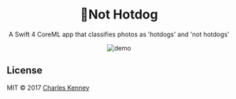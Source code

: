<h1 align="center">🌭Not Hotdog</h1>
<p align="center">A Swift 4 CoreML app that classifies photos as 'hotdogs' and 'not hotdogs'</p>
<p align="center">
  <img src="Assets/demo.gif" alt="demo">
</p>
<h2>License</h2>
<p>MIT &copy; 2017 <a href="https://github.com/charliekenney23">Charles Kenney</a></p>
